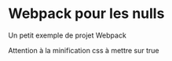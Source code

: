 # Webpack pour les nulls
Un petit exemple de projet Webpack

Attention à la minification css à mettre sur true